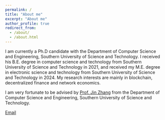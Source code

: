 ```yaml
---
permalink: /
title: "About me"
excerpt: "About me"
author_profile: true
redirect_from: 
  - /about/
  - /about.html
---
```


I am currently a Ph.D candidate with the Department of Computer Science and Engineering, Southern University of Science and Technology. I received his B.E. degree in computer science and technology from Southern University of Science and Technology in 2021, and received my M.E. degree in electronic science and technology from Southern University of Science and Technology in 2024. My research interests are mainly in blockchain, decentralized finance and network economics.

I am very fortunate to be advised by [Prof. Jin Zhang](https://jinzhang-sustech.github.io/) from the Department of Computer Science and Engineering, Southern University of Science and Technology.

[Email](yanghl2021@mail.sustech.edu.cn)
